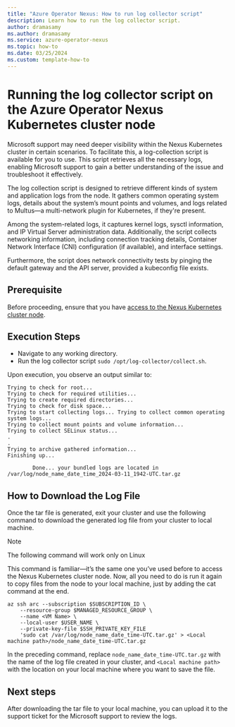 ```yaml
---
title: "Azure Operator Nexus: How to run log collector script"
description: Learn how to run the log collector script.
author: dramasamy
ms.author: dramasamy
ms.service: azure-operator-nexus
ms.topic: how-to
ms.date: 03/25/2024
ms.custom: template-how-to
---
```


# Running the log collector script on the Azure Operator Nexus Kubernetes cluster node

Microsoft support may need deeper visibility within the Nexus Kubernetes cluster in certain scenarios. To facilitate this, a log-collection script is available for you to use. This script retrieves all the necessary logs, enabling Microsoft support to gain a better understanding of the issue and troubleshoot it effectively.

The log collection script is designed to retrieve different kinds of system and application logs from the node. It gathers common operating system logs, details about the system’s mount points and volumes, and logs related to Multus—a multi-network plugin for Kubernetes, if they're present.

Among the system-related logs, it captures kernel logs, sysctl information, and IP Virtual Server administration data. Additionally, the script collects networking information, including connection tracking details, Container Network Interface (CNI) configuration (if available), and interface settings.

Furthermore, the script does network connectivity tests by pinging the default gateway and the API server, provided a kubeconfig file exists.

## Prerequisite

Before proceeding, ensure that you have [access to the Nexus Kubernetes cluster node](./howto-kubernetes-cluster-connect.md#azure-arc-for-servers).


## Execution Steps

- Navigate to any working directory.
- Run the log collector script `sudo /opt/log-collector/collect.sh`.

Upon execution, you observe an output similar to:

```
Trying to check for root... 
Trying to check for required utilities... 
Trying to create required directories... 
Trying to check for disk space... 
Trying to start collecting logs... Trying to collect common operating system logs... 
Trying to collect mount points and volume information... 
Trying to collect SELinux status... 
.
.
Trying to archive gathered information... 
Finishing up...

        Done... your bundled logs are located in /var/log/node_name_date_time_2024-03-11_1942-UTC.tar.gz
```

## How to Download the Log File
Once the tar file is generated, exit your cluster and use the following command to download the generated log file from your cluster to local machine.

> [!NOTE]
> The following command will work only on Linux

This command is familiar—it’s the same one you’ve used before to access the Nexus Kubernetes cluster node. Now, all you need to do is run it again to copy files from the node to your local machine, just by adding the cat command at the end.

```
az ssh arc --subscription $SUBSCRIPTION_ID \
    --resource-group $MANAGED_RESOURCE_GROUP \
    --name <VM Name> \
    --local-user $USER_NAME \
    --private-key-file $SSH_PRIVATE_KEY_FILE
    'sudo cat /var/log/node_name_date_time-UTC.tar.gz' > <Local machine path>/node_name_date_time-UTC.tar.gz
```

In the preceding command, replace `node_name_date_time-UTC.tar.gz` with the name of the log file created in your cluster, and `<Local machine path>` with the location on your local machine where you want to save the file.

## Next steps

After downloading the tar file to your local machine, you can upload it to the support ticket for the Microsoft support to review the logs.
